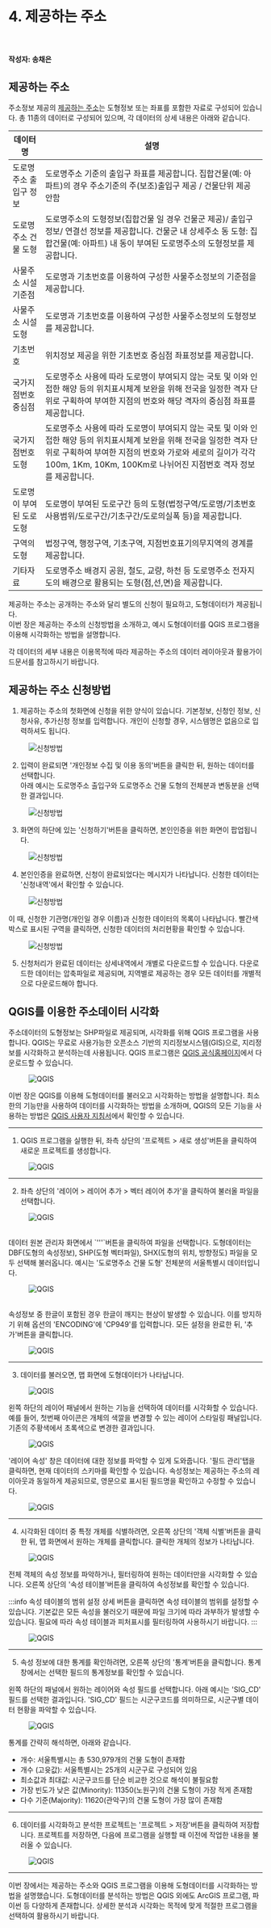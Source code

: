 # 4. 제공하는 주소

<br>

#### 작성자: 송채은

## 제공하는 주소

주소정보 제공의 [제공하는 주소](https://business.juso.go.kr/addrlink/adresInfoProvd/guidance/provdAdresInfo.do)는 도형정보 또는 좌표를 포함한 자료로 구성되어 있습니다. 총 11종의 데이터로 구성되어 있으며, 각 데이터의 상세 내용은 아래와 같습니다.

| 데이터명                  | 설명                                                                                                                                                                                                                                                      |
| ------------------------- | --------------------------------------------------------------------------------------------------------------------------------------------------------------------------------------------------------------------------------------------------------- |
| 도로명주소 출입구 정보    | 도로명주소 기준의 출입구 좌표를 제공합니다. 집합건물(예: 아파트)의 경우 주소기준의 주(보조)출입구 제공 / 건물단위 제공 안함                                                                                                                               |
| 도로명주소 건물 도형      | 도로명주소의 도형정보(집합건물 일 경우 건물군 제공)/ 출입구 정보/ 연결선 정보를 제공합니다. 건물군 내 상세주소 동 도형: 집합건물(예: 아파트) 내 동이 부여된 도로명주소의 도형정보를 제공합니다.                                                           |
| 사물주소 시설 기준점      | 도로명과 기초번호를 이용하여 구성한 사물주소정보의 기준점을 제공합니다.                                                                                                                                                                                   |
| 사물주소 시설 도형        | 도로명과 기초번호를 이용하여 구성한 사물주소정보의 도형정보를 제공합니다.                                                                                                                                                                                 |
| 기초번호                  | 위치정보 제공을 위한 기초번호 중심점 좌표정보를 제공합니다.                                                                                                                                                                                               |
| 국가지점번호 중심점       | 도로명주소 사용에 따라 도로명이 부여되지 않는 국토 및 이와 인접한 해양 등의 위치표시체계 보완을 위해 전국을 일정한 격자 단위로 구획하여 부여한 지점의 번호와 해당 격자의 중심점 좌표를 제공합니다.                                                        |
| 국가지점번호 도형         | 도로명주소 사용에 따라 도로명이 부여되지 않는 국토 및 이와 인접한 해양 등의 위치표시체계 보완을 위해 전국을 일정한 격자 단위로 구획하여 부여한 지점의 번호와 가로와 세로의 길이가 각각 100m, 1Km, 10Km, 100Km로 나뉘어진 지점번호 격자 정보를 제공합니다. |
| 도로명이 부여된 도로 도형 | 도로명이 부여된 도로구간 등의 도형(법정구역/도로명/기초번호 사용범위/도로구간/기초구간/도로의실폭 등)을 제공합니다.                                                                                                                                       |
| 구역의 도형               | 법정구역, 행정구역, 기초구역, 지점번호표기의무지역의 경계를 제공합니다.                                                                                                                                                                                   |
| 기타자료                  | 도로명주소 배경지 공원, 철도, 교량, 하천 등 도로명주소 전자지도의 배경으로 활용되는 도형(점,선,면)을 제공합니다.                                                                                                                                          |

제공하는 주소는 공개하는 주소와 달리 별도의 신청이 필요하고, 도형데이터가 제공됩니다.  
이번 장은 제공하는 주소의 신청방법을 소개하고, 예시 도형데이터를 QGIS 프로그램을 이용해 시각화하는 방법을 설명합니다.

각 데이터의 세부 내용은 이용목적에 따라 제공하는 주소의 데이터 레이아웃과 활용가이드문서를 참고하시기 바랍니다.

## 제공하는 주소 신청방법

1. 제공하는 주소의 첫화면에 신청을 위한 양식이 있습니다. 기본정보, 신청인 정보, 신청사유, 추가신청 정보를 입력합니다. 개인이 신청할 경우, 시스템명은 없음으로 입력하셔도 됩니다.

<figure class="flex flex-col items-center justify-center">
    <img src="../img/2-4-form-input.png" title="신청방법">
    <figcaption style="text-align: center;"></figcaption>
</figure>

2. 입력이 완료되면 '개인정보 수집 및 이용 동의'버튼을 클릭한 뒤, 원하는 데이터를 선택합니다.  
아래 예시는 도로명주소 출입구와 도로명주소 건물 도형의 전체분과 변동분을 선택한 결과입니다.
<figure class="flex flex-col items-center justify-center">
    <img src="../img/2-4-form-select.png" title="신청방법">
    <figcaption style="text-align: center;"></figcaption>
</figure>

3. 화면의 하단에 있는 '신청하기'버튼을 클릭하면, 본인인증을 위한 화면이 팝업됩니다.

<figure class="flex flex-col items-center justify-center">
    <img src="../img/2-4-form-security.png" title="신청방법">
    <figcaption style="text-align: center;"></figcaption>
</figure>

4. 본인인증을 완료하면, 신청이 완료되었다는 메시지가 나타납니다. 신청한 데이터는 '신청내역'에서 확인할 수 있습니다.

<figure class="flex flex-col items-center justify-center">
    <img src="../img/2-4-form-log.png" title="신청방법">
    <figcaption style="text-align: center;"></figcaption>
</figure>

이 때, 신청한 기관명(개인일 경우 이름)과 신청한 데이터의 목록이 나타납니다. 빨간색 박스로 표시된 구역을 클릭하면, 신청한 데이터의 처리현황을 확인할 수 있습니다.

<figure class="flex flex-col items-center justify-center">
    <img src="../img/2-4-form-log-detail.png" title="신청방법">
    <figcaption style="text-align: center;"></figcaption>
</figure>

5. 신청처리가 완료된 데이터는 상세내역에서 개별로 다운로드할 수 있습니다. 다운로드한 데이터는 압축파일로 제공되며, 지역별로 제공하는 경우 모든 데이터를 개별적으로 다운로드해야 합니다.

## QGIS를 이용한 주소데이터 시각화

주소데이터의 도형정보는 SHP파일로 제공되며, 시각화를 위해 QGIS 프로그램을 사용합니다.
QGIS는 무료로 사용가능한 오픈소스 기반의 지리정보시스템(GIS)으로, 지리정보를 시각화하고 분석하는데 사용됩니다. QGIS 프로그램은 [QGIS 공식홈페이지](https://qgis.org/ko/site/)에서 다운로드할 수 있습니다.

<figure class="flex flex-col items-center justify-center">
    <img src="../img/2-4-qgis.png" title="QGIS">
    <figcaption style="text-align: center;"></figcaption>
</figure>

이번 장은 QGIS를 이용해 도형데이터를 불러오고 시각화하는 방법을 설명합니다. 최소한의 기능만을 사용하여 데이터를 시각화하는 방법을 소개하며, QGIS의 모든 기능을 사용하는 방법은 [QGIS 사용자 지침서](https://docs.qgis.org/3.28/ko/docs/user_manual/index.html)에서 확인할 수 있습니다.

---

1. QGIS 프로그램을 실행한 뒤, 좌측 상단의 '프로젝트 > 새로 생성'버튼을 클릭하여 새로운 프로젝트를 생성합니다.

<figure class="flex flex-col items-center justify-center">
    <img src="../img/2-4-qgis-step-1.png" title="QGIS">
    <figcaption style="text-align: center;"></figcaption>
</figure>

---
2. 좌측 상단의 '레이어 > 레이어 추가 > 벡터 레이어 추가'을 클릭하여 불러올 파일을 선택합니다. 
<figure class="flex flex-col items-center justify-center">
    <img src="../img/2-4-qgis-step-2.png" title="QGIS">
    <figcaption style="text-align: center;"></figcaption>
</figure>
<br>
데이터 원본 관리자 화면에서 `'''`버튼을 클릭하여 파일을 선택합니다.
도형데이터는 DBF(도형의 속성정보), SHP(도형 벡터파일), SHX(도형의 위치, 방향정도) 파일을 모두 선택해 불러옵니다. 예시는 '도로명주소 건물 도형' 전체분의 서울특별시 데이터입니다.
<br>
<figure class="flex flex-col items-center justify-center">
    <img src="../img/2-4-qgis-step-3.png" title="QGIS">
    <figcaption style="text-align: center;"></figcaption>
</figure>
<br>
속성정보 중 한글이 포함된 경우 한글이 깨지는 현상이 발생할 수 있습니다. 이를 방지하기 위해 옵션의 'ENCODING'에 'CP949'를 입력합니다. 모든 설정을 완료한 뒤, '추가'버튼을 클릭합니다.

<br>
<figure class="flex flex-col items-center justify-center">
    <img src="../img/2-4-qgis-step-4.png" title="QGIS">
    <figcaption style="text-align: center;"></figcaption>
</figure>

---
3. 데이터를 불러오면, 맵 화면에 도형데이터가 나타납니다.

<figure class="flex flex-col items-center justify-center">
    <img src="../img/2-4-qgis-step-5.png" title="QGIS">
    <figcaption style="text-align: center;"></figcaption>
</figure>

왼쪽 하단의 레이어 패널에서 원하는 기능을 선택하여 데이터를 시각화할 수 있습니다. 예를 들어, 첫번째 아이콘은 개체의 색깔을 변경할 수 있는 레이어 스타일링 패널입니다. 기존의 주황색에서 초록색으로 변경한 결과입니다.

<figure class="flex flex-col items-center justify-center">
    <img src="../img/2-4-qgis-step-6.png" title="QGIS">
    <figcaption style="text-align: center;"></figcaption>
</figure>

'레이어 속성' 창은 데이터에 대한 정보를 파악할 수 있게 도와줍니다. '필드 관리'탭을 클릭하면, 현재 데이터의 스키마를 확인할 수 있습니다. 속성정보는 제공하는 주소의 레이아웃과 동일하게 제공되므로, 영문으로 표시된 필드명을 확인하고 수정할 수 있습니다.
<figure class="flex flex-col items-center justify-center">
    <img src="../img/2-4-qgis-step-7.png" title="QGIS">
    <figcaption style="text-align: center;"></figcaption>
</figure>

---
4. 시각화된 데이터 중 특정 개체를 식별하려면, 오른쪽 상단의 '객체 식별'버튼을 클릭한 뒤, 맵 화면에서 원하는 개체를 클릭합니다. 클릭한 개체의 정보가 나타납니다.

<figure class="flex flex-col items-center justify-center">
    <img src="../img/2-4-qgis-step-8.png" title="QGIS">
    <figcaption style="text-align: center;"></figcaption>
</figure>

전체 객체의 속성 정보를 파악하거나, 필터링하여 원하는 데이터만을 시각화할 수 있습니다. 오른쪽 상단의 '속성 테이블'버튼을 클릭하여 속성정보를 확인할 수 있습니다.

:::info 속성 테이블의 범위 설정
상세 버튼을 클릭하면 속성 테이블의 범위를 설정할 수 있습니다. 기본값은 모든 속성을 불러오기 때문에 파일 크기에 따라 과부하가 발생할 수 있습니다. 필요에 따라 속성 테이블과 피처표시를 필터링하여 사용하시기 바랍니다.
:::

<figure class="flex flex-col items-center justify-center">
    <img src="../img/2-4-qgis-step-9.png" title="QGIS">
    <figcaption style="text-align: center;"></figcaption>
</figure>

---
5. 속성 정보에 대한 통계를 확인하려면, 오른쪽 상단의 '통계'버튼을 클릭합니다. 통계창에서는 선택한 필드의 통계정보를 확인할 수 있습니다.  

왼쪽 하단의 패널에서 원하는 레이어와 속성 필드를 선택합니다. 아래 예시는 'SIG_CD' 필드를 선택한 결과입니다. 'SIG_CD' 필드는 시군구코드를 의미하므로, 시군구별 데이터 현황을 파악할 수 있습니다.

<figure class="flex flex-col items-center justify-center">
    <img src="../img/2-4-qgis-step-10.png" title="QGIS">
    <figcaption style="text-align: center;"></figcaption>
</figure>

통계를 간략히 해석하면, 아래와 같습니다.

- 개수: 서울특별시는 총 530,979개의 건물 도형이 존재함
- 개수 (고윳값): 서울특별시는 25개의 시군구로 구성되어 있음
- 최소값과 최대값: 시군구코드를 단순 비교한 것으로 해석이 불필요함
- 가장 빈도가 낮은 값(Minority): 11350(노원구)의 건물 도형이 가장 적게 존재함
- 다수 기준(Majority): 11620(관악구)의 건물 도형이 가장 많이 존재함

---
6. 데이터를 시각화하고 분석한 프로젝트는 '프로젝트 > 저장'버튼을 클릭하여 저장합니다. 프로젝트를 저장하면, 다음에 프로그램을 실행할 때 이전에 작업한 내용을 불러올 수 있습니다.

<figure class="flex flex-col items-center justify-center">
    <img src="../img/2-4-qgis-step-11.png" title="QGIS">
    <figcaption style="text-align: center;"></figcaption>
</figure>

---

이번 장에서는 제공하는 주소와 QGIS 프로그램을 이용해 도형데이터를 시각화하는 방법을 설명했습니다. 도형데이터를 분석하는 방법은 QGIS 외에도 ArcGIS 프로그램, 파이썬 등 다양하게 존재합니다. 상세한 분석과 시각화는 목적에 맞게 적절한 프로그램을 선택하여 활용하시기 바랍니다.